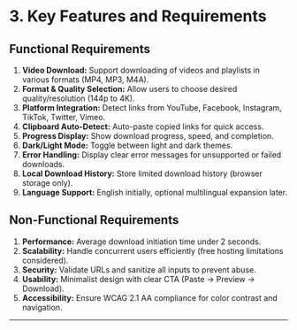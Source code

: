 # 3. Key Features and Requirements

## Functional Requirements
1. **Video Download:** Support downloading of videos and playlists in various formats (MP4, MP3, M4A).
2. **Format & Quality Selection:** Allow users to choose desired quality/resolution (144p to 4K).
3. **Platform Integration:** Detect links from YouTube, Facebook, Instagram, TikTok, Twitter, Vimeo.
4. **Clipboard Auto-Detect:** Auto-paste copied links for quick access.
5. **Progress Display:** Show download progress, speed, and completion.
6. **Dark/Light Mode:** Toggle between light and dark themes.
7. **Error Handling:** Display clear error messages for unsupported or failed downloads.
8. **Local Download History:** Store limited download history (browser storage only).
9. **Language Support:** English initially, optional multilingual expansion later.

## Non-Functional Requirements
1. **Performance:** Average download initiation time under 2 seconds.
2. **Scalability:** Handle concurrent users efficiently (free hosting limitations considered).
3. **Security:** Validate URLs and sanitize all inputs to prevent abuse.
4. **Usability:** Minimalist design with clear CTA (Paste → Preview → Download).
5. **Accessibility:** Ensure WCAG 2.1 AA compliance for color contrast and navigation.

---
